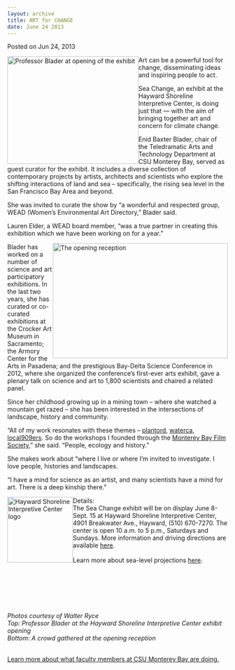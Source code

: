 ```yaml
---
layout: archive
title: ART for CHANGE
date: June 24 2013
---
```





<span class="date">Posted on Jun 24, 2013    </span>
<p><img alt="Professor Blader at opening of the exhibit" src="http://news.csumb.edu/sites/default/files/65/attachments/news/images/enid_at_shoreline_for_web.jpg" style="float:left; width:300px; height:246px">Art can be a
powerful tool for change, disseminating ideas and inspiring people
to act.</img></p>
<p>Sea Change, an exhibit at the Hayward Shoreline Interpretive
Center,&#xA0;is doing just that &#x2014; with the aim of bringing together
art and concern for climate change.</p>
<p>Enid Baxter Blader, chair of the Teledramatic Arts and
Technology Department at CSU Monterey Bay, served as guest curator
for the exhibit. It includes a diverse collection of contemporary
projects by artists, architects and scientists who explore the
shifting interactions of land and sea &#x2013; specifically, the rising
sea level in the San Francisco Bay Area and beyond.</p>
<p>She was invited to curate the show by &#x201C;a wonderful and respected
group, WEAD (Women&#x2019;s Environmental Art Directory,&#x201D; Blader said.</p>
<p>Lauren Elder, a WEAD board member, &#x201C;was a true partner in
creating this exhibition which we have been working on for a
year.&#x201D;</p>
<p><img alt="The opening reception " src="http://news.csumb.edu/sites/default/files/65/attachments/news/images/exhibit_opening_for_web.jpg" style="float:right; width:400px; height:263px">Blader has worked
on a number of science and art participatory exhibitions. In the
last two years, she has curated or co-curated exhibitions at the
Crocker Art Museum in Sacramento; the Armory Center for the Arts in
Pasadena; and the prestigious Bay-Delta Science Conference in 2012,
where she organized the conference&#x2019;s first-ever arts exhibit, gave
a plenary talk on science and art to 1,800 scientists and chaired a
related panel.</img></p>
<p>Since her childhood growing up in a mining town &#x2013; where she
watched a mountain get razed &#x2013; she has been interested in the
intersections of landscape, history and community.</p>
<p>&#x201C;All of my work resonates with these themes &#x2013; <a href="http://fortording.com/" rel="nofollow">plantord</a>, <a href="http://www.watercalifornia.org/" rel="nofollow">waterca</a>,
<a href="http://www.local909er.com/" rel="nofollow">local909ers</a>. So do the workshops I founded through
the <a href="http://www.montereybayfilmsociety.org/" rel="nofollow">Monterey Bay Film Society</a>,&#x201D; she said. &#x201C;People,
ecology and history.&#x201D;</p>
<p>She makes work about &#x201C;where I live or where I&#x2019;m invited to
investigate. I love people, histories and landscapes.</p>
<p>&#x201C;I have a mind for science as an artist, and many scientists
have a mind for art. There is a deep kinship there.&#x201D;</p>
<p class="small"><img alt="Hayward Shoreline Interpretive Center logo" src="http://news.csumb.edu/sites/default/files/65/attachments/news/images/hayward_logo.jpg" style="float:left; width:150px; height:150px"/></p>
<p class="small">Details:<br>
The Sea Change exhibit will be on display June 8-Sept. 15 at
Hayward Shoreline Interpretive Center, 4901 Breakwater Ave.,
Hayward, (510) 670-7270. The center is open 10 a.m. to 5 p.m.,
Saturdays and Sundays. More information and driving directions are
available <a href="http://www.haywardrec.org/hayshore.html" rel="nofollow">here</a>.&#xA0;<br>
<br>
Learn more about sea-level projections <a href="http://www.adaptingtorisingtides.org/" rel="nofollow">here</a>.</br></br></br></p>
<p class="small">&#xA0;</p>
<p class="small">&#xA0;</p>
<p class="small"><em>Photos courtesy of Walter Ryce<br>
Top: Professor Blader at the Hayward Shoreline Interpretive Center
exhibit opening<br>
Bottom: A crowd gathered at the opening reception</br></br></em></p>
<p class="small"><a href="../../../2012/nov/25/faculty-highlights.html" rel="nofollow">Learn
more about what faculty members at CSU Monterey Bay are
doing.</a></p>





